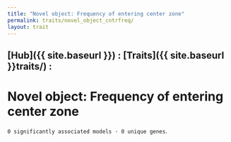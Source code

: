 ```yaml
---
title: "Novel object: Frequency of entering center zone"
permalink: traits/novel_object_cntrfreq/
layout: trait
---
```


## [Hub]({{ site.baseurl }}) : [Traits]({{ site.baseurl }}traits/) : 

# Novel object: Frequency of entering center zone
`0 significantly associated models · 0 unique genes`.

